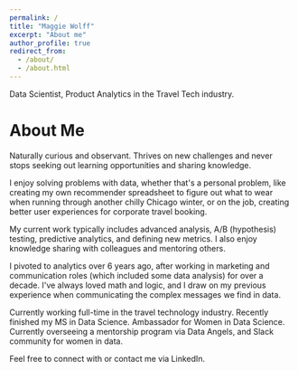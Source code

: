 ```yaml
---
permalink: /
title: "Maggie Wolff"
excerpt: "About me"
author_profile: true
redirect_from: 
  - /about/
  - /about.html
---
```


Data Scientist, Product Analytics in the Travel Tech industry. 

About Me
======

Naturally curious and observant. Thrives on new challenges and never stops seeking out learning opportunities and sharing knowledge.

I enjoy solving problems with data, whether that's a personal problem, like creating my own recommender spreadsheet to figure out what to wear when running through another chilly Chicago winter, or on the job, creating better user experiences for corporate travel booking. 

My current work typically includes advanced analysis, A/B (hypothesis) testing, predictive analytics, and defining new metrics. I also enjoy knowledge sharing with colleagues and mentoring others. 

I pivoted to analytics over 6 years ago, after working in marketing and communication roles (which included some data analysis) for over a decade. I've always loved math and logic, and I draw on my previous experience when communicating the complex messages we find in data.

Currently working full-time in the travel technology industry. Recently finished my MS in Data Science. Ambassador for Women in Data Science. Currently overseeing a mentorship program via Data Angels, and Slack community for women in data.  

Feel free to connect with or contact me via LinkedIn. 
